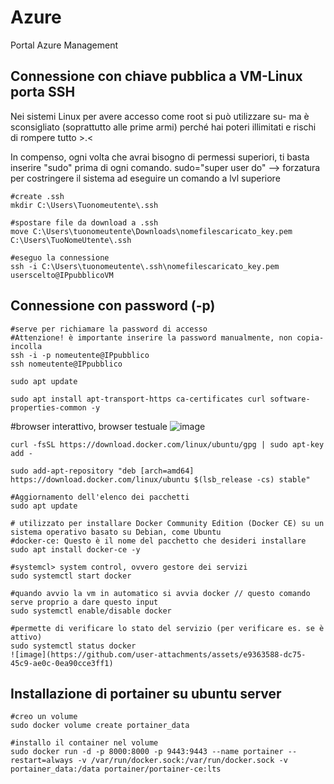 # Azure
Portal Azure Management

## Connessione con chiave pubblica a VM-Linux porta SSH
Nei sistemi Linux per avere accesso come root si può utilizzare su- ma è sconsigliato (soprattutto alle prime armi) perché hai poteri illimitati e rischi di rompere tutto >.<

In compenso, ogni volta che avrai bisogno di permessi superiori, ti basta inserire "sudo" prima di ogni comando.
sudo="super user do" --> forzatura per costringere il sistema ad eseguire un comando a lvl superiore
```
#create .ssh 
mkdir C:\Users\Tuonomeutente\.ssh
```
```
#spostare file da download a .ssh
move C:\Users\tuonomeutente\Downloads\nomefilescaricato_key.pem C:\Users\TuoNomeUtente\.ssh
```
```
#eseguo la connessione
ssh -i C:\Users\tuonomeutente\.ssh\nomefilescaricato_key.pem userscelto@IPpubblicoVM
```

## Connessione con password (-p)
```
#serve per richiamare la password di accesso
#Attenzione! è importante inserire la password manualmente, non copia-incolla
ssh -i -p nomeutente@IPpubblico
ssh nomeutente@IPpubblico
```
```
sudo apt update
```
```
sudo apt install apt-transport-https ca-certificates curl software-properties-common -y
```
#browser interattivo, browser testuale
![image](https://github.com/user-attachments/assets/832df248-8ed2-4127-9c1d-cac33cd4c31f)
```
curl -fsSL https://download.docker.com/linux/ubuntu/gpg | sudo apt-key add -
```
```
sudo add-apt-repository "deb [arch=amd64] https://download.docker.com/linux/ubuntu $(lsb_release -cs) stable"
```
```
#Aggiornamento dell'elenco dei pacchetti
sudo apt update
```
```
# utilizzato per installare Docker Community Edition (Docker CE) su un sistema operativo basato su Debian, come Ubuntu
#docker-ce: Questo è il nome del pacchetto che desideri installare
sudo apt install docker-ce -y
```
```
#systemcl> system control, ovvero gestore dei servizi
sudo systemctl start docker
```
```
#quando avvio la vm in automatico si avvia docker // questo comando serve proprio a dare questo input
sudo systemctl enable/disable docker
```
```
#permette di verificare lo stato del servizio (per verificare es. se è attivo)
sudo systemctl status docker
![image](https://github.com/user-attachments/assets/e9363588-dc75-45c9-ae0c-0ea90cce3ff1)

```
## Installazione di portainer su ubuntu server
```
#creo un volume
sudo docker volume create portainer_data
```
```
#installo il container nel volume
sudo docker run -d -p 8000:8000 -p 9443:9443 --name portainer --restart=always -v /var/run/docker.sock:/var/run/docker.sock -v portainer_data:/data portainer/portainer-ce:lts
```

